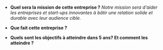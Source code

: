 
- **Quel sera la mission de cette entreprise ?**
  *Notre mission sera d'aider les entreprises et start-ups innovantes à bâtir une relation solide et durable avec leur audience cible.*

- **Que fait cette entreprise ?**



- **Quels sont les objectifs à atteindre dans 5 ans? Et comment les atteindre ?**
 